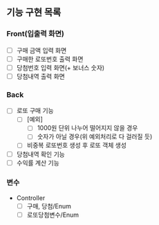 ## 기능 구현 목록

### Front(입출력 화면)
- [ ] 구매 금액 입력 화면
- [ ] 구매한 로또번호 출력 화면
- [ ] 당첨번호 입력 화면(+ 보너스 숫자)
- [ ] 당첨내역 출력 화면 

### Back
- [ ] 로또 구매 기능
  - [ ] [예외]
    - [ ] 1000원 단위 나누어 떨어지지 않을 경우
    - [ ] 숫자가 아닐 경우(위 예외처리로 다 걸러질 듯)
  - [ ] 비중복 로또번호 생성 후 로또 객체 생성
- [ ] 당첨내역 확인 기능
- [ ] 수익률 계산 기능

### 변수
- Controller
  - [ ] 구매, 당첨/Enum
  - [ ] 로또당첨변수/Enum